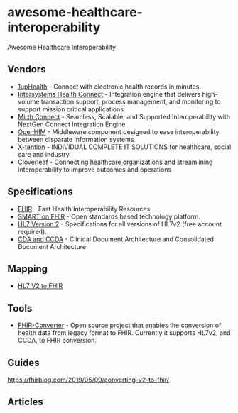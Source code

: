 # awesome-healthcare-interoperability
Awesome Healthcare Interoperability

## Vendors
* [1upHealth](https://1up.health/) - Connect with electronic health records in minutes.
* [Intersystems Health Connect](https://www.intersystems.com/products/healthshare/health-connect/) - Integration engine that delivers high-volume transaction support, process management, and monitoring to support mission critical applications.
* [Mirth Connect](https://www.mirth.com) - Seamless, Scalable, and Supported Interoperability with NextGen Connect Integration Engine
* [OpenHIM](http://openhim.org/) - Middleware component designed to ease interoperability between disparate information systems.
* [X-tention](https://x-tention.com/en) - INDIVIDUAL COMPLETE IT SOLUTIONS for healthcare, social care and industry
* [Cloverleaf](https://www.infor.com/products/cloverleaf) - Connecting healthcare organizations and streamlining interoperability to improve outcomes and operations

## Specifications
* [FHIR](https://www.hl7.org/fhir/) - Fast Health Interoperability Resources.
* [SMART on FHIR](https://docs.smarthealthit.org/) - Open standards based technology platform.
* [HL7 Version 2](https://www.hl7.org/implement/standards/product_brief.cfm?product_id=185) - Specifications for all versions of HL7v2 (free account required).  
* [CDA and CCDA](https://www.hl7.org/documentcenter/public/calendarofevents/himss/2016/Introduction%20to%20Clinical%20Document%20Architecture%20(CDA)%20and%20Consolidated%20CDA%20(C-CDA).pdf) - Clinical Document Architecture and Consolidated Document Architecture
## Mapping
* [HL7 V2 to FHIR](https://confluence.hl7.org/display/OO/Data+Type+Mapping) 

## Tools
* [FHIR-Converter](https://github.com/microsoft/FHIR-Converter) - Open source project that enables the conversion of health data from legacy format to FHIR. Currently it supports HL7v2, and CCDA, to FHIR conversion.

## Guides
https://fhirblog.com/2019/05/09/converting-v2-to-fhir/

## Articles

